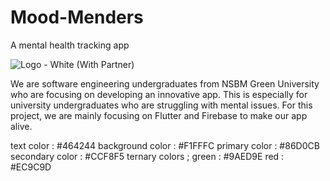 # Mood-Menders
A mental health tracking app

![Logo - White (With Partner)](https://github.com/Risini-33/Mood-Menders/blob/main/logo/dark-bg-logo.png)

We are software engineering undergraduates from NSBM Green University who are focusing on developing an innovative app. This is especially for university undergraduates who are struggling with mental issues. For this project, we are mainly focusing on Flutter and Firebase to make our app alive.

text color : #464244
background color : #F1FFFC
primary color : #86D0CB
secondary color : #CCF8F5
ternary colors ;
    green : #9AED9E
    red : #EC9C9D
    

